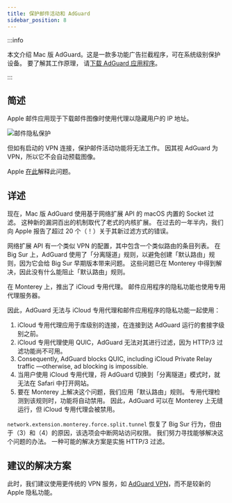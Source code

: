 ```yaml
---
title: 保护邮件活动和 AdGuard
sidebar_position: 8
---
```


:::info

本文介绍 Mac 版 AdGuard。这是一款多功能广告拦截程序，可在系统级别保护设备。 要了解其工作原理， 请[下载 AdGuard 应用程序](https://agrd.io/download-kb-adblock)。

:::

## 简述

Apple 邮件应用现于下载邮件图像时使用代理以隐藏用户的 IP 地址。

![邮件隐私保护](https://cdn.adtidy.org/content/kb/ad_blocker/mac/mac_protectMailActivity.jpg)

但如有启动的 VPN 连接，保护邮件活动功能将无法工作。 因其视 AdGuard 为 VPN，所以它不会自动预载图像。

Apple [在此](https://support.apple.com/HT212797)解释此问题。

## 详述

现在，Mac 版 AdGuard 使用基于网络扩展 API 的 macOS 内置的 Socket 过滤。 这种新的漏洞百出的机制取代了老式的内核扩展。 在过去的一年半内，我们向 Apple 报告了超过 20 个（！）关于其新过滤方式的错误。

网络扩展 API 有一个类似 VPN 的配置，其中包含一个类似路由的条目列表。 在 Big Sur 上，AdGuard 使用了「分离隧道」规则，以避免创建「默认路由」规则，因为它会给 Big Sur 早期版本带来问题。 这些问题已在 Monterey 中得到解决，因此没有什么能阻止「默认路由」规则。

在 Monterey 上，推出了 iCloud 专用代理。 邮件应用程序的隐私功能也使用专用代理服务器。

因此，AdGuard 无法与 iCloud 专用代理和邮件应用程序的隐私功能一起使用：

1. iCloud 专用代理应用于库级别的连接，在连接到达 AdGuard 运行的套接字级别之前。
2. iCloud 专用代理使用 QUIC，AdGuard 无法对其进行过滤，因为 HTTP/3 过滤功能尚不可用。
3. Consequently, AdGuard blocks QUIC, including iCloud Private Relay traffic —otherwise, ad blocking is impossible.
4. 当用户使用 iCloud 专用代理，将 AdGuard 切换到「分离隧道」模式时，就无法在 Safari 中打开网站。
5. 要在 Monterey 上解决这个问题，我们应用「默认路由」规则。 专用代理检测到该规则时，功能将自动禁用。 因此，AdGuard 可以在 Monterey 上无缝运行，但 iCloud 专用代理会被禁用。

`network.extension.monterey.force.split.tunnel` 恢复了 Big Sur 行为，但由于（3）和（4）的原因，该选项会中断网站访问权限。 我们努力寻找能够解决这个问题的办法。 一种可能的解决方案是实施 HTTP/3 过滤。

## 建议的解决方案

此时，我们建议使用更传统的 VPN 服务，如 [AdGuard VPN](https://adguard-vpn.com/)，而不是较新的 Apple 隐私功能。

